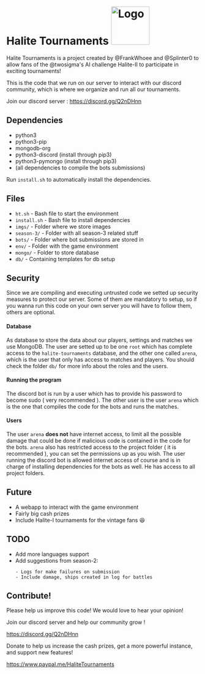 # Halite Tournaments    <img src="imgs/HTLogo.svg" alt="Logo" style="width: 100px;"/>

Halite Tournaments is a project created by @FrankWhoee and @Splinter0
to allow fans of the @twosigma's AI challenge Halite-II to participate
in exciting tournaments!

This is the code that we run on our server to interact with our discord
community, which is where we organize and run all our tournaments.

Join our discord server : https://discord.gg/Q2nDHnn

## Dependencies

- python3
- python3-pip
- mongodb-org
- python3-discord (install through pip3)
- python3-pymongo (install through pip3)
- (all dependencies to compile the bots submissions)

Run `install.sh` to automatically install the dependencies.

## Files

- `ht.sh` - Bash file to start the environment
- `install.sh` - Bash file to install dependencies
- `imgs/` - Folder where we store images
- `season-3/` - Folder with all season-3 related stuff
- `bots/` - Folder where bot submissions are stored in
- `env/` - Folder with the game environment
- `mongo/` - Folder to store database
- `db/` - Containing templates for db setup

## Security

Since we are compiling and executing untrusted code we setted up
security measures to protect our server.
Some of them are mandatory to setup, so if you wanna run this
code on your own server you will have to follow them, others are
optional.

#### Database
As database to store the data about our players, settings and matches
we use MongoDB. The user are setted up to be one `root` which has
complete access to the `halite-tournaments` database, and the other
one called `arena`, which is the user that only has access to matches
and players. You should check the folder `db/` for more info about
the roles and the users.

#### Running the program
The discord bot is run by a user which has to provide his password to
become sudo ( very recommended ). The other user is the user `arena`
which is the one that compiles the code for the bots and runs the
matches.

#### Users
The user `arena` **does not** have internet access, to limit
all the possible damage that could be done if malicious code
is contained in the code for the bots. `arena` also has restricted
access to the project folder ( it is recommended ), you can set the
permissions up as you wish.
The user running the discord bot is allowed internet access of course
and is in charge of installing dependencies for the bots as well.
He has access to all project folders.

## Future

- A webapp to interact with the game environment
- Fairly big cash prizes
- Include Halite-I tournaments for the vintage fans :laughing:

## TODO

- Add more languages support
- Add suggestions from season-2:
  ```
  - Logs for make failures on submission
  - Include damage, ships created in log for battles
  ```

## Contribute!

Please help us improve this code! We would love to hear your opinion!

Join our discord server and help our community grow !

https://discord.gg/Q2nDHnn

Donate to help us increase the cash prizes, get a more powerful instance, and support new features!

https://www.paypal.me/HaliteTournaments
